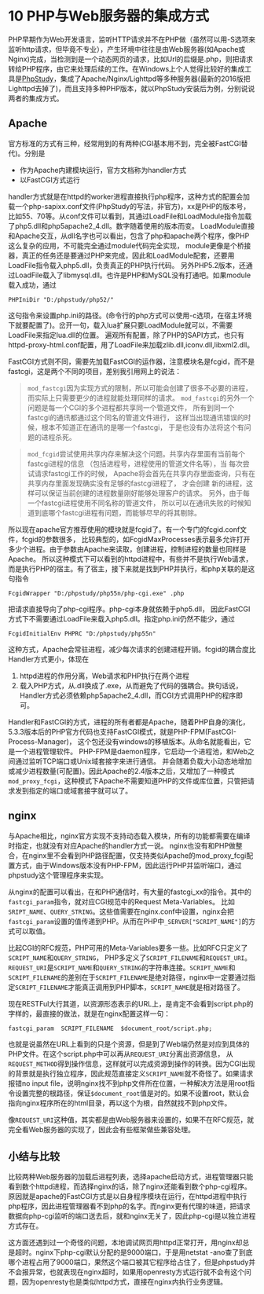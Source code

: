# 10 PHP与Web服务器的集成方式

PHP早期作为Web开发语言，监听HTTP请求并不在PHP做（虽然可以用-S选项来监听http请求，但毕竟不专业），产生环境中往往是由Web服务器(如Apache或Nginx)完成，当检测到是一个动态网页的请求，比如Url的后缀是.php，则把请求转给PHP程序，由它来处理后续的工作。在Windows上个人觉得比较好的集成工具是[PhpStudy](http://www.phpstudy.net)，集成了Apache/Nginx/Lighttpd等多种服务器(最新的2016版把Lighttpd去掉了)，而且支持多种PHP版本，就以PhpStudy安装后为例，分别说说两者的集成方式。

## Apache

官方标准的方式有三种，经常用到的有两种(CGI基本用不到，完全被FastCGI替代)。分别是

* 作为Apache内建模块运行，官方文档称为handler方式
* 以FastCGI方式运行

handler方式就是在httpd的worker进程直接执行php程序，这种方式的配置会加载一个php-sapixx.conf文件(PhpStudy的写法，非官方)，xx是PHP的版本号，
比如55、70等。从conf文件可以看到，其通过LoadFile和LoadModule指令加载了php5.dll和php5apache2_4.dll。数字随着使用的版本而变。
LoadModule直接和Apache交互，从dll名字也可以看出，包含了php和apache两个程序，像PHP这么复杂的应用，不可能完全通过module代码完全实现，
module更像是个桥接器，真正的任务还是要通过PHP来完成，因此和LoadModule配套，还要用LoadFile指令载入php5.dll，负责真正的PHP执行代码。
另外PHP5.2版本，还通过LoadFile载入了libmysql.dll。也许是PHP和MySQL没有打通吧。如果module载入成功，通过

`PHPIniDir "D:/phpstudy/php52/"`

这句指令来设置php.ini的路径。(命令行的php方式可以使用-c选项，在宿主环境下就要配置了)。岔开一句，载入lua扩展只要LoadModule就可以，不需要LoadFile来指定lua.dll的位置。
遍观所有配置，除了PHP的SAPI方式，也只有httpd-proxy-html.conf配置，用了LoadFile来加载zlib.dll,iconv.dll,libxml2.dll。

FastCGI方式则不同，需要先加载FastCGI的运作器，注意模块名是fcgid，而不是fastcgi，这是两个不同的项目，差别我引用网上的说法：

> `mod_fastcgi`因为实现方式的限制，所以可能会创建了很多不必要的进程，
  而实际上只需要更少的进程就能处理同样的请求。
  `mod_fastcgi`的另外一个问题是每一个CGI的多个进程都共享同一个管道文件，
  所有到同一个fastcgi的通讯都通过这个同名的管道文件进行，
  这样当出现通讯错误的时候，根本不知道正在通讯的是哪一个fastcgi，
  于是也没有办法将这个有问题的进程杀死。

> `mod_fcgid`尝试使用共享内存来解决这个问题。共享内存里面有当前每个fastcgi进程的信息
  （包括进程号，进程使用的管道文件名等），当 每次尝试请求fastcgi工作的时候，
  Apache将会首先在共享内存里面查询，只有在共享内存里面发现确实没有足够的fastcgi进程了，
  才会创建 新的进程，这样可以保证当前创建的进程数量刚好能够处理客户的请求。
  另外，由于每一个fastcgi进程使用不同名称的管道文件，
  所以可以在通讯失败的时候知道到底哪个fastcgi进程有问题，而能够尽早的将其剔除。

所以现在apache官方推荐使用的模块就是fcgid了。有一个专门的fcgid.conf文件，fcgid的参数很多，
比较典型的，如FcgidMaxProcesses表示最多允许打开多少个进程。由于参数由Apache来读取，创建进程，控制进程的数量也同样是Apache。
所以这种模式下可以看到的httpd进程中，有些并不是执行Web请求，而是执行PHP的宿主。有了宿主，接下来就是找到PHP并执行，和php关联的是这句指令

`FcgidWrapper "D:/phpstudy/php55n/php-cgi.exe" .php`

把请求直接导向了php-cgi程序。php-cgi本身就依赖于php5.dll，
因此FastCGI方式下不需要通过LoadFile来载入php5.dll。指定php.ini仍然不能少，通过

`FcgidInitialEnv PHPRC "D:/phpstudy/php55n"`

这种方式，Apache会常驻进程，减少每次请求的创建进程开销。fcgid的耦合度比Handler方式更小，体现在

1. httpd进程的作用分离，Web请求和PHP执行在两个进程
2. 载入PHP方式，从.dll换成了.exe，从而避免了代码的强耦合。换句话说，Handler方式必须依赖php5apache2_4.dll，而CGI方式调用PHP的程序即可。

Handler和FastCGI的方式，进程的所有者都是Apache，随着PHP自身的演化，5.3.3版本后的PHP官方代码也支持FastCGI模式，就是PHP-FPM(FastCGI-Process-Manager)，
这个包还没有windows的移植版本。从命名就能看出，它是一个进程管理软件。
PHP-FPM是daemon程序，它启动一个进程池，和Web之间通过监听TCP端口或Unix域套接字来进行通信。
并会随着负载大小动态地增加或减少进程数量(可配置)。因此Apache的2.4版本之后，又增加了一种模式`mod_proxy_fcgi`，这种模式下Apache不需要知道PHP的文件或库位置，只管把请求发到指定的端口或域套接字就可以了。

## nginx

与Apache相比，nginx官方实现不支持动态载入模块，所有的功能都需要在编译时指定，也就没有对应Apache的handler方式一说。
nginx也没有和PHP做整合，在nginx里不会看到PHP路径配置，仅支持类似Apache的mod_proxy_fcgi配置方式，由于Windows版本没有PHP-FPM，因此运行PHP并监听端口，通过phpstudy这个管理程序来实现。

从nginx的配置可以看出，在和PHP通信时，有大量的fastcgi_xx的指令。其中的`fastcgi_param`指令，就对应CGI规范中的Request Meta-Variables。
比如`SRIPT_NAME`、`QUERY_STRING`。这些值需要在nginx.conf中设置，nginx会把`fastcgi_param`设置的值传递到PHP。从而在PHP中`_SERVER["SCRIPT_NAME"]`的方式可以取值。

比起CGI的RFC规范，PHP可用的Meta-Variables要多一些。比如RFC只定义了`SCRIPT_NAME`和`QUERY_STRING`，
PHP多定义了`SCRIPT_FILENAME`和`REQUEST_URI`。`REQUEST_URI`是`SCRIPT_NAME`和`QUERY_STRING`的字符串连接。`SCRIPT_NAME`和
`SCRIPT_FILENAME`的差别在于`SCRIPT_FILENAME`是绝对路径，nginx中一定要通过指定`SCRIPT_FILENAME`才能真正调用到PHP脚本，`SCRIPT_NAME`就是相对路径了。

现在RESTFul大行其道，以资源形态表示的URL上，是肯定不会看到script.php的字样的，最直接的做法，就是在nginx配置这样一句：

`fastcgi_param  SCRIPT_FILENAME  $document_root/script.php;`

也就是说虽然在URL上看到的只是个资源，但是到了Web端仍然是对应到具体的PHP文件。在这个script.php中可以再从`REQUEST_URI`分离出资源信息，
从`REQUEST_METHOD`得到操作信息，这样就可以完成资源到操作的转换。因为CGI出现的背景就是执行独立程序，因此规范直接定义`SCRIPT_NAME`就不奇怪了。如果请求报错no input file，说明nginx找不到php文件所在位置，一种解决方法是用root指令设置完整的根路径，保证`$document_root`值是对的。如果不设置root，默认会指向nginx程序所在的html目录，再以这个为根，自然就找不到php文件。

像`REQUEST_URI`这种值，其实都是由Web服务器来设置的，如果不在RFC规范，就完全看Web服务器的实现了，因此会有些框架做些兼容处理。

## 小结与比较

比较两种Web服务器的加载后进程列表，选择apache启动方式，进程管理器只能看到数个httpd进程，而选择nginx的话，除了nginx还能看到数个php-cgi程序。
原因就是apache的FastCGI方式是以自身程序模块在运行，在httpd进程中执行php程序，因此进程管理器看不到php的名字。而nginx更有代理的味道，把请求数据向php-cgi监听的端口送去后，就和nginx无关了，因此php-cgi是以独立进程方式存在。

这方面还遇到过一个奇怪的问题，本地调试网页用httpd正常打开，用nginx却总是超时。nginx下php-cgi默认分配的是9000端口，于是用netstat -ano查了到底哪个进程占用了9000端口，果然这个端口被其它程序给占住了，但是phpstudy并不会报异常，也就表现在nginx超时，如果用openresty方式运行就不会有这个问题，因为openresty也是类似httpd方式，直接在nginx内执行业务逻辑。

